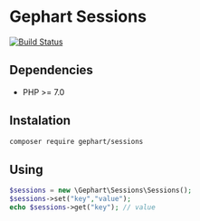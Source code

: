 Gephart Sessions
===

[![Build Status](https://travis-ci.org/gephart/sessions.svg?branch=master)](https://travis-ci.org/gephart/sessions)

Dependencies
---
 - PHP >= 7.0

Instalation
---

```bash
composer require gephart/sessions
```

Using
---

```php
$sessions = new \Gephart\Sessions\Sessions();
$sessions->set("key","value");
echo $sessions->get("key"); // value
```